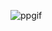 ![ppgif](https://github.com/jacob-ancheta/PlanetaryPaladins/assets/87203622/df46bae6-ceae-400b-b1c4-25236fe63813)
